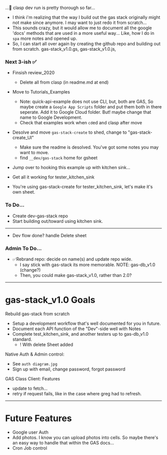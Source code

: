 ...🤔 clasp dev run is pretty thorough so far...
- I think i'm realizing that the way I build out the gas stack originally might not make since anymore. I may want to just redo it from scratch...
- This sounds crazy, but it would allow me to document all the google 'docs' methods that are used in a more useful way... Like, how I do in `spa` more notes and opened up.
- So, I can start all over again by creating the github repo and building out from scratch. gas-stack_v1.0.gs, gas-stack_v1.0.js,

### Next 3-ish ✅

- Finsish review_2020
  - Delete all from clasp (in readme.md at end)

- Move to Tutorials_Examples
  - Note: quick-api-example does not use CLI, but, both are GAS, So maybe create a `Google App Scripts` folder and put them both in there seperate. Add it to Google Cloud folder. But! maybe change that name to Google Development.
  - Check that examples work when `cd`ed and clasp after move

- Desolve and move `gas-stack-create` to shed, change to "gas-stack-create_UI"
  - Make sure the readme is desolved. You've got some notes you may want to move.
  - find `__dev/gas-stack` home for gsheet

- Jump over to hooking this example up with kitchen sink...

- Get all it working for tester_kitchen_sink
- You're using gas-stack-create for tester_kitchen_sink, let's make it's own sheet.

### To Do...

- Create dev-gas-stack repo
- Start building out/toward using kitchen sink.

---
- Dev flow done? handle Delete sheet

### Admin To Do...
- ✅Rebrand repo: decide on name(s) and update repo wide.
  - I say stick with gas-stack its more memorable. NOTE: gas-db_v1.0 (change?)
  - Then, you could make gas-stack_v1.0, rather than 2.0?

----
# gas-stack_v1.0 Goals

Rebuild gas-stack from scratch
- Setup a development workflow that's well documented for you in future.
- Document each API function of the "Dev"-side well with Notes
- Complete test_kitchen_sink, and another testers up to gas-db_v1.0 standard.
  - ! With delete Sheet added

Native Auth & Admin control:
- See `auth diagram.jpg`
- Sign up with email, change password, forgot password

GAS Class Client: Features
- update to fetch...
- retry if request fails, like in the case where greg had to refresh.

----
# Future Features
- Google user Auth
- Add photos. I know you can upload photos into cells. So maybe there's an easy way to handle that within the GAS docs...
- Cron Job control
